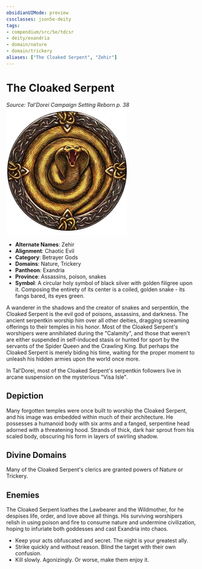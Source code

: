```yaml
---
obsidianUIMode: preview
cssclasses: json5e-deity
tags:
- compendium/src/5e/tdcsr
- deity/exandria
- domain/nature
- domain/trickery
aliases: ["The Cloaked Serpent", "Zehir"]
---
```

# The Cloaked Serpent
*Source: Tal'Dorei Campaign Setting Reborn p. 38* 
![A circular holy symbol of ...](https://raw.githubusercontent.com/5etools-mirror-3/5etools-img/main/deities/TDCSR/CloakedSerpent.webp#symbol "A circular holy symbol of black silver with golden filigree upon it. Composing the entirety of its center is a coiled, golden snake - its fangs bared, its eyes green.")

- **Alternate Names**: Zehir
- **Alignment**: Chaotic Evil
- **Category**: Betrayer Gods
- **Domains**: Nature, Trickery
- **Pantheon**: Exandria
- **Province**: Assassins, poison, snakes
- **Symbol**: A circular holy symbol of black silver with golden filigree upon it. Composing the entirety of its center is a coiled, golden snake - its fangs bared, its eyes green.

A wanderer in the shadows and the creator of snakes and serpentkin, the Cloaked Serpent is the evil god of poisons, assassins, and darkness. The ancient serpentkin worship him over all other deities, dragging screaming offerings to their temples in his honor. Most of the Cloaked Serpent's worshipers were annihilated during the "Calamity", and those that weren't are either suspended in self-induced stasis or hunted for sport by the servants of the Spider Queen and the Crawling King. But perhaps the Cloaked Serpent is merely biding his time, waiting for the proper moment to unleash his hidden armies upon the world once more.

In Tal'Dorei, most of the Cloaked Serpent's serpentkin followers live in arcane suspension on the mysterious "Visa Isle".

## Depiction

Many forgotten temples were once built to worship the Cloaked Serpent, and his image was embedded within much of their architecture. He possesses a humanoid body with six arms and a fanged, serpentine head adorned with a threatening hood. Strands of thick, dark hair sprout from his scaled body, obscuring his form in layers of swirling shadow.

## Divine Domains

Many of the Cloaked Serpent's clerics are granted powers of Nature or Trickery.

## Enemies

The Cloaked Serpent loathes the Lawbearer and the Wildmother, for he despises life, order, and love above all things. His surviving worshipers relish in using poison and fire to consume nature and undermine civilization, hoping to infuriate both goddesses and cast Exandria into chaos.

- Keep your acts obfuscated and secret. The night is your greatest ally.  
- Strike quickly and without reason. Blind the target with their own confusion.  
- Kill slowly. Agonizingly. Or worse, make them enjoy it.